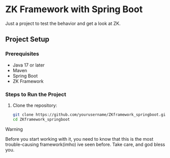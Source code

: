 # ZK Framework with Spring Boot

Just a project to test the behavior and get a look at ZK.

## Project Setup

### Prerequisites

- Java 17 or later
- Maven
- Spring Boot
- ZK Framework

### Steps to Run the Project

1. Clone the repository:
   ```bash
   git clone https://github.com/yourusername/ZKframework_springboot.git
   cd ZKframework_springboot

> [!WARNING]
> Before you start working with it, you need to know that this is the most trouble-causing framework(imho) ive seen before. Take care, and god bless you.
